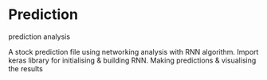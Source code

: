 # Prediction
prediction analysis

A stock prediction file using networking analysis with RNN algorithm.
Import keras library for initialising & building RNN.
Making predictions & visualising the results
